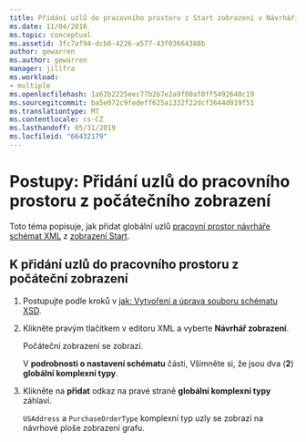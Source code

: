 ```yaml
---
title: Přidání uzlů do pracovního prostoru z Start zobrazení v Návrháři schémat XML
ms.date: 11/04/2016
ms.topic: conceptual
ms.assetid: 3fc7af94-dcb8-4226-a577-43f03664388b
author: gewarren
ms.author: gewarren
manager: jillfra
ms.workload:
- multiple
ms.openlocfilehash: 1a62b2225eec77b2b7e2a9f00af0ff5492640c19
ms.sourcegitcommit: ba5e072c9fedeff625a1332f22dcf3644d019f51
ms.translationtype: MT
ms.contentlocale: cs-CZ
ms.lasthandoff: 05/31/2019
ms.locfileid: "66432179"
---
```

# <a name="how-to-add-nodes-to-the-workspace-from-the-start-view"></a>Postupy: Přidání uzlů do pracovního prostoru z počátečního zobrazení

Toto téma popisuje, jak přidat globální uzlů [pracovní prostor návrháře schémat XML](../xml-tools/xml-schema-designer-workspace.md) z [zobrazení Start](../xml-tools/start-view.md).

## <a name="to-add-nodes-to-the-workspace-from-the-start-view"></a>K přidání uzlů do pracovního prostoru z počáteční zobrazení

1. Postupujte podle kroků v [jak: Vytvoření a úprava souboru schématu XSD](../xml-tools/how-to-create-and-edit-an-xsd-schema-file.md).

2. Klikněte pravým tlačítkem v editoru XML a vyberte **Návrhář zobrazení**.

     Počáteční zobrazení se zobrazí.

     V **podrobnosti o nastavení schématu** části, Všimněte si, že jsou dva (**2**) **globální komplexní typy**.

3. Klikněte na **přidat** odkaz na pravé straně **globální komplexní typy** záhlaví.

     `USAddress` a `PurchaseOrderType` komplexní typ uzly se zobrazí na návrhové ploše zobrazení grafu.